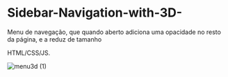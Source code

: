 # Sidebar-Navigation-with-3D-
Menu de navegação, que quando aberto adiciona uma opacidade no resto da página, e a reduz de tamanho

HTML/CSS/JS.

![menu3d (1)](https://user-images.githubusercontent.com/46541402/80156919-6f2f0900-859b-11ea-8dc3-b96a048f9d38.gif)

